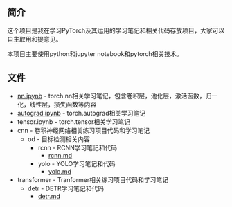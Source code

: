 ## 简介

这个项目是我在学习PyTorch及其运用的学习笔记和相关代码存放项目，大家可以自主取用和提意见。

本项目主要使用python和jupyter notebook和pytorch相关技术。

## 文件
* [nn.ipynb](./nn.ipynb) - torch.nn相关学习笔记，包含卷积层，池化层，激活函数，归一化，线性层，损失函数等内容
* [autograd.ipynb](./autograd.ipynb) - torch.autograd相关学习笔记
* tensor.ipynb - torch.tensor相关学习笔记
* cnn - 卷积神经网络相关练习项目代码和学习笔记
  * od - 目标检测相关内容
    * rcnn - RCNN学习笔记和代码
      * [rcnn.md](./cnn/od/rcnn/rcnn.md)
    * yolo - YOLO学习笔记和代码
      * [yolo.md](./cnn/od/yolo/yolo.md)
* transformer - Tranformer相关练习项目代码和学习笔记
  * detr - DETR学习笔记和代码
    * [detr.md](./transformer/detr/detr.md)
